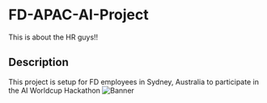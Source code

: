 # FD-APAC-AI-Project
This is about the HR guys!! 


## Description
This project is setup for FD employees in Sydney, Australia to participate in the AI Worldcup Hackathon
![Banner](https://i.imgur.com/90jeGwr.png)
